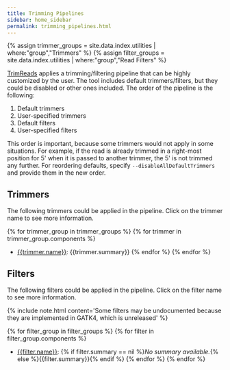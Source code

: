 ```yaml
---
title: Trimming Pipelines
sidebar: home_sidebar
permalink: trimming_pipelines.html
---
```

{% assign trimmer_groups = site.data.index.utilities | where:"group","Trimmers" %}
{% assign filter_groups = site.data.index.utilities | where:"group","Read Filters" %}

[TrimReads](TrimReads.html) applies a trimming/filtering pipeline that can be highly customized by the user. The tool includes default trimmers/filters, but they could be disabled or other ones included. The order of the pipeline is the following:

1. Default trimmers
2. User-specified trimmers
3. Default filters
4. User-specified filters

This order is important, because some trimmers would not apply in some situations. For example, if the read is already trimmed in a right-most position for 5' when it is passed to another trimmer, the 5' is not trimmed any further. For reordering defaults, specify `--disableAllDefaultTrimmers` and provide them in the new order.

## Trimmers

The following trimmers could be applied in the pipeline. Click on the trimmer name to see more information.

  {% for trimmer_group in trimmer_groups %}
      {% for trimmer in trimmer_group.components %}
  - [{{trimmer.name}}]({{trimmer.name}}.html): {{trimmer.summary}}
      {% endfor %}
  {% endfor %}

## Filters

The following filters could be applied in the pipeline. Click on the filter name to see more information.

{% include note.html content='Some filters may be undocumented because they are implemented in GATK4, which is unreleased' %}

  {% for filter_group in filter_groups %}
      {% for filter in filter_group.components %}
  - [{{filter.name}}]({{filter.name}}.html): {% if filter.summary == nil %}_No summary available._{% else %}{{filter.summary}}{% endif %}
      {% endfor %}
  {% endfor %}
